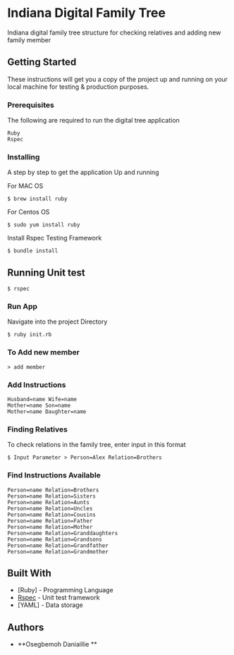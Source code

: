 # Indiana Digital Family Tree

Indiana digital family tree structure for checking relatives and adding new family member

## Getting Started

These instructions will get you a copy of the project up and running on your local machine for testing & production purposes. 

### Prerequisites

The following are required to run the digital tree application
```
Ruby
Rspec

```

### Installing

A step by step to get the application Up and running

For MAC OS

```
$ brew install ruby
```

For Centos OS

```
$ sudo yum install ruby

```

Install Rspec Testing Framework

```
$ bundle install

```

## Running Unit test

```
$ rspec

```

### Run App

Navigate into the project Directory

```
$ ruby init.rb
```

### To Add new member
```
> add member
```

### Add Instructions

```
Husband=name Wife=name
Mother=name Son=name
Mother=name Daughter=name

```

### Finding Relatives

To check relations in the family tree, enter input in this format

```
$ Input Parameter > Person=Alex Relation=Brothers
```

### Find Instructions Available

```
Person=name Relation=Brothers
Person=name Relation=Sisters
Person=name Relation=Aunts
Person=name Relation=Uncles
Person=name Relation=Cousins
Person=name Relation=Father
Person=name Relation=Mother
Person=name Relation=Granddaughters
Person=name Relation=Grandsons
Person=name Relation=Grandfather
Person=name Relation=Grandmother

```

## Built With

* [Ruby] - Programming Language
* [Rspec](https://http://rspec.info//) - Unit test framework
* [YAML] - Data storage


## Authors

* **Osegbemoh Daniaillie ** 
